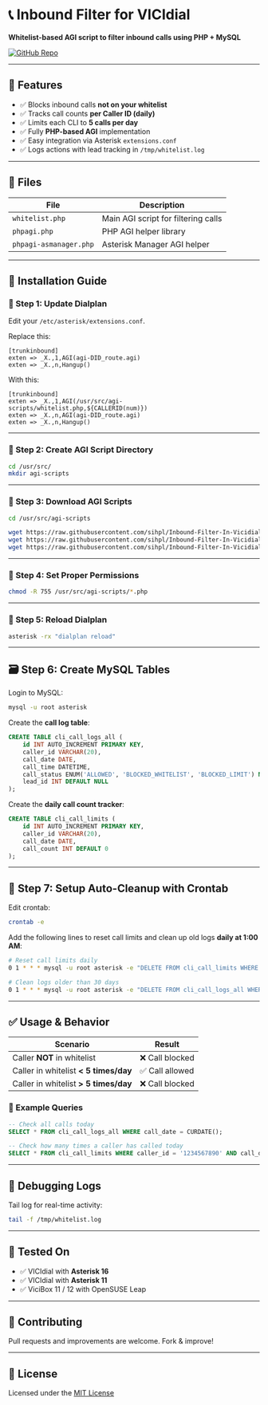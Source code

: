 # 📞 Inbound Filter for VICIdial  
**Whitelist-based AGI script to filter inbound calls using PHP + MySQL**

[![GitHub Repo](https://img.shields.io/badge/GitHub-sihpl%2FInbound--Filter--In--Vicidial-blue?logo=github)](https://github.com/sihpl/Inbound-Filter-In-Vicidial)

---

## 🧐 Features

- ✅ Blocks inbound calls **not on your whitelist**
- ✅ Tracks call counts **per Caller ID (daily)**
- ✅ Limits each CLI to **5 calls per day**
- ✅ Fully **PHP-based AGI** implementation
- ✅ Easy integration via Asterisk `extensions.conf`
- ✅ Logs actions with lead tracking in `/tmp/whitelist.log`

---

## 📁 Files

| File                    | Description                         |
|-------------------------|-------------------------------------|
| `whitelist.php`         | Main AGI script for filtering calls |
| `phpagi.php`            | PHP AGI helper library              |
| `phpagi-asmanager.php`  | Asterisk Manager AGI helper         |

---

## 💪 Installation Guide

### 🔧 Step 1: Update Dialplan

Edit your `/etc/asterisk/extensions.conf`.

Replace this:
```asterisk
[trunkinbound]
exten => _X.,1,AGI(agi-DID_route.agi)
exten => _X.,n,Hangup()
```

With this:
```asterisk
[trunkinbound]
exten => _X.,1,AGI(/usr/src/agi-scripts/whitelist.php,${CALLERID(num)})
exten => _X.,n,AGI(agi-DID_route.agi)
exten => _X.,n,Hangup()
```

---

### 📁 Step 2: Create AGI Script Directory

```bash
cd /usr/src/
mkdir agi-scripts
```

---

### 👥 Step 3: Download AGI Scripts

```bash
cd /usr/src/agi-scripts

wget https://raw.githubusercontent.com/sihpl/Inbound-Filter-In-Vicidial/main/agi-scripts/phpagi-asmanager.php
wget https://raw.githubusercontent.com/sihpl/Inbound-Filter-In-Vicidial/main/agi-scripts/phpagi.php
wget https://raw.githubusercontent.com/sihpl/Inbound-Filter-In-Vicidial/main/agi-scripts/whitelist.php
```

---

### 🔐 Step 4: Set Proper Permissions

```bash
chmod -R 755 /usr/src/agi-scripts/*.php
```

---

### 🔄 Step 5: Reload Dialplan

```bash
asterisk -rx "dialplan reload"
```

---

## 🗃️ Step 6: Create MySQL Tables

Login to MySQL:
```bash
mysql -u root asterisk
```

Create the **call log table**:
```sql
CREATE TABLE cli_call_logs_all (
    id INT AUTO_INCREMENT PRIMARY KEY,
    caller_id VARCHAR(20),
    call_date DATE,
    call_time DATETIME,
    call_status ENUM('ALLOWED', 'BLOCKED_WHITELIST', 'BLOCKED_LIMIT') NOT NULL,
    lead_id INT DEFAULT NULL
);
```

Create the **daily call count tracker**:
```sql
CREATE TABLE cli_call_limits (
    id INT AUTO_INCREMENT PRIMARY KEY,
    caller_id VARCHAR(20),
    call_date DATE,
    call_count INT DEFAULT 0
);
```

---

## 🧼 Step 7: Setup Auto-Cleanup with Crontab

Edit crontab:
```bash
crontab -e
```

Add the following lines to reset call limits and clean up old logs **daily at 1:00 AM**:

```bash
# Reset call limits daily
0 1 * * * mysql -u root asterisk -e "DELETE FROM cli_call_limits WHERE call_date < CURDATE();"

# Clean logs older than 30 days
0 1 * * * mysql -u root asterisk -e "DELETE FROM cli_call_logs_all WHERE call_date < CURDATE() - INTERVAL 30 DAY;"
```

---

## ✅ Usage & Behavior

| Scenario                                | Result                  |
|----------------------------------------|-------------------------|
| Caller **NOT** in whitelist            | ❌ Call blocked         |
| Caller in whitelist **< 5 times/day**  | ✅ Call allowed         |
| Caller in whitelist **> 5 times/day**  | ❌ Call blocked         |

### 🧪 Example Queries
```sql
-- Check all calls today
SELECT * FROM cli_call_logs_all WHERE call_date = CURDATE();

-- Check how many times a caller has called today
SELECT * FROM cli_call_limits WHERE caller_id = '1234567890' AND call_date = CURDATE();
```

---

## 🧪 Debugging Logs

Tail log for real-time activity:
```bash
tail -f /tmp/whitelist.log
```

---

## 🧪 Tested On

- ✅ VICIdial with **Asterisk 16**
- ✅ VICIdial with **Asterisk 11**
- ✅ ViciBox 11 / 12 with OpenSUSE Leap

---

## 🤝 Contributing

Pull requests and improvements are welcome. Fork & improve!

---

## 📜 License

Licensed under the [MIT License](https://opensource.org/licenses/MIT)

